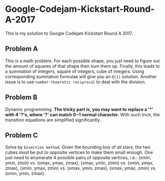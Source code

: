 # Google-Codejam-Kickstart-Round-A-2017
This is my solution to Google Codejam Kickstart Round A 2017.

Problem A
-----------

This is a math problem. For each possible shape, you just need to figure out the amount of squares of that shape then sum them up. Finally, this leads to a summation of integers, square of integers, cube of integers. Using corresponding summation formulae will give you an `O(1)` solution. Another issue is to use `number-theoretic reciprocal` to deal with the division.


Problem B
-----------

Dynamic programming. **The tricky part is, you may want to replace a '*' with 4 '?'s, where '?' can match 0~1 normal character.** With such trick, the transition equations are simplified significantly.


Problem C
-----------

Solve by `bisection method`. Given the bounding box of all stars, the two cubes must be put to opposite vertices to make them small enough. One just need to enumerate 4 possible pairs of opposite vertices, i.e.: (xmin, ymin, zmin) vs. (xmax, ymax, zmax), (xmax, ymin, zmin) vs. (xmin, ymax, zmax), (xmin, ymax, zmin) vs. (xmax, ymin, zmax), (xmax, ymax, zmin) vs. (xmin, ymin, zmax).
